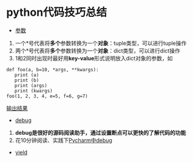 # python代码技巧总结
- [参数](./python.md)
 1. 一个\*号代表将**多个**参数转换为一个**对象**：tuple类型，可以进行tuple操作
 2. 两个\*号代表将**多个**参数转换为一个**对象**：dict类型，可以进行dict操作
 3. 1和2同时出现时最好用**key-value**形式说明放入dict对象的参数，如
 ```
 def foo(a, b=10, *args, **kwargs):
    print (a)
    print (b)
    print (args)
    print (kwargs)
foo(1, 2, 3, 4, e=5, f=6, g=7)
 ```
 [输出结果](../图片/参数.png)
+ [debug](./python.md)
 1. **debug是很好的源码阅读助手，通过设置断点可以更快的了解代码的功能**
 2. 花10分钟阅读、实践下[Pycharm中debug](https://www.ibm.com/developerworks/cn/linux/l-cn-pythondebugger/index.html)
+ [yield](./python.md)

 
